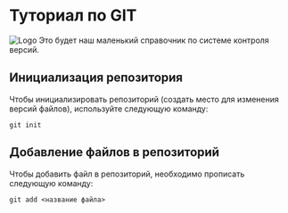 # Туториал по GIT
![Logo](pic.jpeg)
Это будет наш маленький справочник по системе контроля версий.

## Инициализация репозитория

Чтобы инициализировать репозиторий (создать место для изменения версий файлов), используйте следующую команду:

```
git init
```
## Добавление файлов в репозиторий

Чтобы добавить файл в репозиторий, необходимо прописать следующую команду:

```
git add <название файла>
```